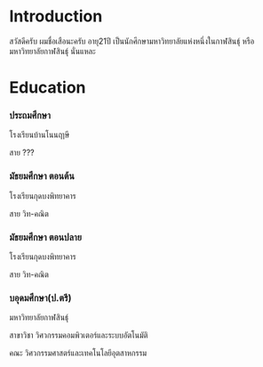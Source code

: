 # Introduction

สวัสดีครับ ผมชื่อเสือนะครับ อายุ21ปี เป็นนักศึกษามหาวิทยาลัยแห่งหนึ่งในกาฬสินธุ์ หรือ มหาวิทยาลัยกาฬสินธุ์ นั่นแหละ

# Education

### ประถมศึกษา
โรงเรียนบ้านโนนฤาษี

สาย ???
### มัธยมศึกษา ตอนต้น
โรงเรียนกุดบงพิทยาคาร

สาย วิท-คณิต
### มัธยมศึกษา ตอนปลาย
โรงเรียนกุดบงพิทยาคาร

สาย วิท-คณิต
### บอุดมศึกษา(ป.ตรี)
มหาวิทยาลัยกาฬสินธุ์

สาขาวิชา วิศวกรรมคอมพิวเตอร์และระบบอัตโนมัติ

คณะ วิศวกรรมศาสตร์และเทคโนโลยีอุตสาหกรรม
